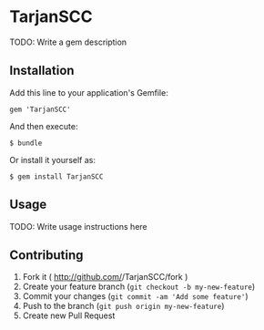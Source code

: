 # TarjanSCC

TODO: Write a gem description

## Installation

Add this line to your application's Gemfile:

    gem 'TarjanSCC'

And then execute:

    $ bundle

Or install it yourself as:

    $ gem install TarjanSCC

## Usage

TODO: Write usage instructions here

## Contributing

1. Fork it ( http://github.com/<my-github-username>/TarjanSCC/fork )
2. Create your feature branch (`git checkout -b my-new-feature`)
3. Commit your changes (`git commit -am 'Add some feature'`)
4. Push to the branch (`git push origin my-new-feature`)
5. Create new Pull Request
